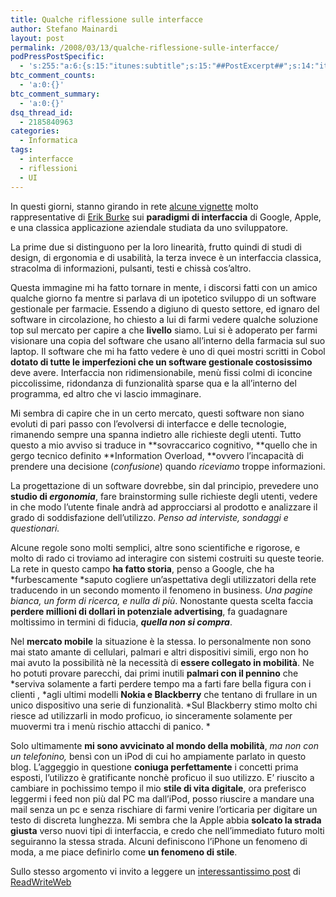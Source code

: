 ```yaml
---
title: Qualche riflessione sulle interfacce
author: Stefano Mainardi
layout: post
permalink: /2008/03/13/qualche-riflessione-sulle-interfacce/
podPressPostSpecific:
  - 's:255:"a:6:{s:15:"itunes:subtitle";s:15:"##PostExcerpt##";s:14:"itunes:summary";s:15:"##PostExcerpt##";s:15:"itunes:keywords";s:17:"##WordPressCats##";s:13:"itunes:author";s:10:"##Global##";s:15:"itunes:explicit";s:7:"Default";s:12:"itunes:block";s:7:"Default";}";'
btc_comment_counts:
  - 'a:0:{}'
btc_comment_summary:
  - 'a:0:{}'
dsq_thread_id:
  - 2185840963
categories:
  - Informatica
tags:
  - interfacce
  - riflessioni
  - UI
---
```

In questi giorni, stanno girando in rete <a href="http://bitsandpieces.us/?p=1209" target="_blank">alcune vignette</a> molto rappresentative di <a href="http://stuffthathappens.com/" target="_blank">Erik Burke</a> sui **paradigmi di interfaccia** di Google, Apple, e una classica applicazione aziendale studiata da uno sviluppatore.

La prime due si distinguono per la loro linearità, frutto quindi di studi di design, di ergonomia e di usabilità, la terza invece è un interfaccia classica, stracolma di informazioni, pulsanti, testi e chissà cos&#8217;altro.

Questa immagine mi ha fatto tornare in mente, i discorsi fatti con un amico qualche giorno fa mentre si parlava di un ipotetico sviluppo di un software gestionale per farmacie. Essendo a digiuno di questo settore, ed ignaro del software in circolazione, ho chiesto a lui di farmi vedere qualche soluzione top sul mercato per capire a che **livello** siamo. Lui si è adoperato per farmi visionare una copia del software che usano all&#8217;interno della farmacia sul suo laptop. Il software che mi ha fatto vedere è uno di quei mostri scritti in Cobol **dotato di tutte le imperfezioni che un software gestionale costosissimo** deve avere. Interfaccia non ridimensionabile, menù fissi colmi di iconcine piccolissime, ridondanza di funzionalità sparse qua e la all&#8217;interno del programma, ed altro che vi lascio immaginare.

Mi sembra di capire che in un certo mercato, questi software non siano evoluti di pari passo con l&#8217;evolversi di interfacce e delle tecnologie, rimanendo sempre una spanna indietro alle richieste degli utenti. Tutto questo a mio avviso si traduce in **sovraccarico cognitivo, **quello che in gergo tecnico definito **Information Overload, **ovvero l&#8217;incapacità di prendere una decisione (*confusione*) quando *riceviamo* troppe informazioni.

La progettazione di un software dovrebbe, sin dal principio, prevedere uno **studio di *ergonomia***, fare brainstorming sulle richieste degli utenti, vedere in che modo l&#8217;utente finale andrà ad approcciarsi al prodotto e analizzare il grado di soddisfazione dell&#8217;utilizzo. *Penso ad interviste, sondaggi e questionari.*

Alcune regole sono molti semplici, altre sono scientifiche e rigorose, e molto di rado ci troviamo ad interagire con sistemi costruiti su queste teorie. La rete in questo campo **ha fatto storia**, penso a Google, che ha *furbescamente *saputo cogliere un&#8217;aspettativa degli utilizzatori della rete traducendo in un secondo momento il fenomeno in business. *Una pagine bianca, un form di ricerca, e nulla di più*. Nonostante questa scelta faccia **perdere millioni di dollari in potenziale advertising**, fa guadagnare moltissimo in termini di fiducia, ***quella non si compra***.

Nel **mercato mobile** la situazione è la stessa. Io personalmente non sono mai stato amante di cellulari, palmari e altri dispositivi simili, ergo non ho mai avuto la possibilità nè la necessità di **essere collegato in mobilità**. Ne ho potuti provare parecchi, dai primi inutili **palmari con il pennino** che *serviva solamente a farti perdere tempo ma a farti fare bella figura con i clienti , *agli ultimi modelli **Nokia e Blackberry** che tentano di frullare in un unico dispositivo una serie di funzionalità. *Sul Blackberry stimo molto chi riesce ad utilizzarli in modo proficuo, io sinceramente solamente per muovermi tra i menù rischio attacchi di panico. *

Solo ultimamente **mi sono avvicinato al mondo della mobilità**, *ma non con un telefonino,* bensì con un iPod di cui ho ampiamente parlato in questo blog. L&#8217;aggeggio in questione **coniuga perfettamente** i concetti prima esposti, l&#8217;utilizzo è gratificante nonchè proficuo il suo utilizzo. E&#8217; riuscito a cambiare in pochissimo tempo il mio **stile di vita digitale**, ora preferisco leggermi i feed non più dal PC ma dall&#8217;iPod, posso riuscire a mandare una mail senza un pc e senza rischiare di farmi venire l&#8217;orticaria per digitare un testo di discreta lunghezza. Mi sembra che la Apple abbia **solcato la strada giusta** verso nuovi tipi di interfaccia, e credo che nell&#8217;immediato futuro molti seguiranno la stessa strada. Alcuni definiscono l&#8217;iPhone un fenomeno di moda, a me piace definirlo come **un fenomeno di stile**.

Sullo stesso argomento vi invito a leggere un <a href="http://www.readwriteweb.com/archives/user_interfaces_information_overload.php" target="_blank">interessantissimo post</a> di <a href="http://www.readwriteweb.com/" target="_blank">ReadWriteWeb</a>